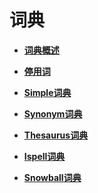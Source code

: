 # 词典

-   **[词典概述](词典概述.md)**

-   **[停用词](停用词.md)**

-   **[Simple词典](Simple词典.md)**

-   **[Synonym词典](Synonym词典.md)**

-   **[Thesaurus词典](Thesaurus词典.md)**

-   **[Ispell词典](Ispell词典.md)**

-   **[Snowball词典](Snowball词典.md)**
